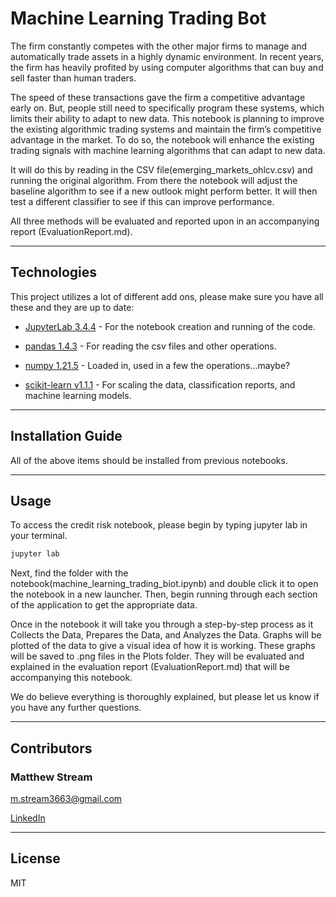 # Machine Learning Trading Bot

The firm constantly competes with the other major firms to manage and automatically trade assets in a highly dynamic environment. In recent years, the firm has heavily profited by using computer algorithms that can buy and sell faster than human traders.

The speed of these transactions gave the firm a competitive advantage early on. But, people still need to specifically program these systems, which limits their ability to adapt to new data. This notebook is planning to improve the existing algorithmic trading systems and maintain the firm’s competitive advantage in the market. To do so, the notebook will enhance the existing trading signals with machine learning algorithms that can adapt to new data.

It will do this by reading in the CSV file(emerging_markets_ohlcv.csv) and running the original algorithm. From there the notebook will adjust the baseline algorithm to see if a new outlook might perform better. It will then test a different classifier to see if this can improve performance.

All three methods will be evaluated and reported upon in an accompanying report (EvaluationReport.md).

---

## Technologies

This project utilizes a lot of different add ons, please make sure you have all these and they are up to date:

* [JupyterLab 3.4.4](https://jupyter.org/) - For the notebook creation and running of the code.

* [pandas 1.4.3](https://github.com/pandas-dev/pandas/blob/main/README.md) - For reading the csv files and other operations.

* [numpy 1.21.5](https://https://numpy.org/) - Loaded in, used in a few the operations...maybe?

* [scikit-learn v1.1.1](https://scikit-learn.org/stable/index.html) - For scaling the data, classification reports, and machine learning models.

---

## Installation Guide

All of the above items should be installed from previous notebooks.

---

## Usage

To access the credit risk notebook, please begin by typing jupyter lab in your terminal. 

```python
jupyter lab
```

Next, find the folder with the notebook(machine_learning_trading_biot.ipynb) and double click it to open the notebook in a new launcher. Then, begin running through each section of the application to get the appropriate data.

Once in the notebook it will take you through a step-by-step process as it Collects the Data, Prepares the Data, and Analyzes the Data.
Graphs will be plotted of the data to give a visual idea of how it is working. These graphs will be saved to .png files in the Plots folder. They will be evaluated and explained in the evaluation report (EvaluationReport.md) that will be accompanying this notebook.

We do believe everything is thoroughly explained, but please let us know if you have any further questions.

---
## Contributors

### Matthew Stream
m.stream3663@gmail.com

[LinkedIn](https://www.linkedin.com/in/matthew-stream-mba-215634102/)

---

## License

MIT